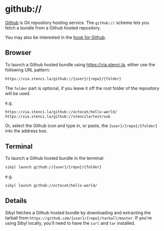 # github://

[Github](https://github.com/) is Git repository hosting service. The `github://` scheme lets you fetch a bundle from a Github hosted repository.

You may also be interested in the [hook for Github](github-hook).

## Browser

To launch a Github hosted bundle using https://via.stenci.la, either use the following URL pattern:

```sh
https://via.stenci.la/github://{user}/{repo}/{folder}
```

The `folder` part is optional, if you leave it off the root folder of the repository will be used.

e.g.

```sh
https://via.stenci.la/github://octocat/hello-world/
https://via.stenci.la/github://stencila/test/sub
```

Or, select the Github icon and type in, or paste, the `{user}/{repo}/{folder}` into the address box.

## Terminal

To launch a Github hosted bundle in the terminal:

```sh
sibyl launch github://{user}/{repo}/{folder}
```

e.g.

```sh
sibyl launch github://octocat/hello-world/
```

## Details

Sibyl fetches a Github hosted bundle by downloading and extracting the tarball from `https://github.com/{user}/{repo}/tarball/master`. If you're using Sibyl locally, you'll need to have the `curl` and `tar` installed.
